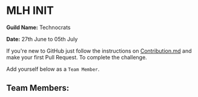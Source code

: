 # MLH INIT 

**Guild Name:** Technocrats

**Date:** 27th June to 05th July

If you're new to GitHub just follow the instructions on [Contribution.md](https://github.com/imanishbarnwal/tech-bubble/blob/main/Contribution.md) and make your first Pull Request. To complete the challenge.

Add yourself below as a `Team Member`.

## Team Members:

